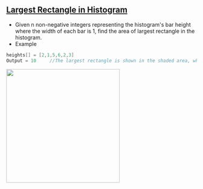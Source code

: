 ## [Largest Rectangle in Histogram](https://leetcode.com/problems/largest-rectangle-in-histogram/)
- Given n non-negative integers representing the histogram's bar height where the width of each bar is 1, find the area of largest rectangle in the histogram.
- Example
```c
heights[] = [2,1,5,6,2,3]
Output = 10     //The largest rectangle is shown in the shaded area, which has area = 10 unit.
```
<img src="https://assets.leetcode.com/uploads/2018/10/12/histogram_area.png" width="300" />
